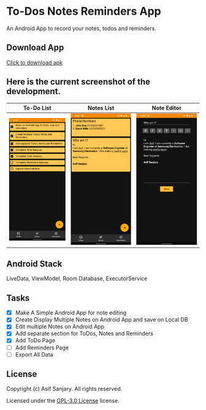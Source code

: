 # To-Dos Notes Reminders App

An Android App to record your notes, todos and reminders.

## Download App

[Click to download apk](https://github.com/asifsanjary/ListsNotesReminders/releases/download/0.02/Todos.Notes.Reminders.apk)

## Here is the current screenshot of the development.

|                                To-Do List                                 |                                Notes List                                 |                                Note Editor                                 |
| :-----------------------------------------------------------------------: | :-----------------------------------------------------------------------: | :------------------------------------------------------------------------: |
| ![Alt text](./AppScreenshots/Screenshot_20210614-003806.png "To-Do List") | ![Alt text](./AppScreenshots/Screenshot_20210614-005313.png "Notes List") | ![Alt text](./AppScreenshots/Screenshot_20210614-005407.png "Note Editor") |

## Android Stack

LiveData, ViewModel, Room Database, ExecutorService

## Tasks

- [x] Make A Simple Android App for note editing
- [x] Create Display Multiple Notes on Android App and save on Local DB
- [x] Edit multiple Notes on Android App
- [x] Add separate section for ToDos, Notes and Reminders
- [x] Add ToDo Page
- [ ] Add Reminders Page
- [ ] Export All Data

## License

Copyright (c) Asif Sanjary. All rights reserved.

Licensed under the [GPL-3.0 License](LICENSE) license.

